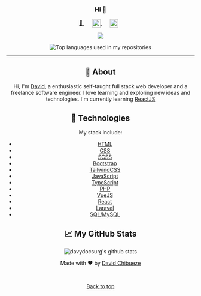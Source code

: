 <div align='center'>
	<div align="center" id="top">
  <!-- <img src="./.github/app.gif" alt="Davydocsurg" /> -->

<!-- &#xa0; -->

  <!-- <a href="https://davydocsurg.netlify.app">Demo</a> -->
</div>

### <div align='center'>Hi 👋 </div>

<p align="center" >
			<a href="https://davydocsurg.github.io" target="_blank" style='margin-right:10px'>
     🔗
  </a>
			  &nbsp;&nbsp;
  <a href="https://twitter.com/davydocsurg" target="_blank" style='margin-right:10px'>
    <img align="center" src="https://raw.githubusercontent.com/peterthehan/peterthehan/master/assets/twitter.svg" style='color: #3f63f2 !important' alt="David Chibueze's twitter profile" height="22px" width="22px" />
  </a>
	  &nbsp;&nbsp;
	<a href="https://linkedin.com/in/davidchibueze/" target="_blank" style='margin-right:10px'>
    <img align="center" src="https://raw.githubusercontent.com/peterthehan/peterthehan/master/assets/linkedin.svg" style='color: #3f63f2 !important' alt="David Chibueze's linkedin profile" height="22px" width="22px" />
  </a>

</p>
<div align="center" >

![](https://visitor-badge.glitch.me/badge?page_id=davydocsurg.davydocsurg)

</div>
	<div align="center">
  <img width="" src="https://github-readme-stats.vercel.app/api/top-langs/?username=davydocsurg&layout=compact&hide_title=1&card_width=300" alt="Top languages used in my repositories" />
</div>
<!-- <p align="center">
  <img alt="Github top language" src="https://img.shields.io/github/languages/top/davydocsurg/davydocsurg?color=56BEB8">

  <img alt="Github language count" src="https://img.shields.io/github/languages/count/davydocsurg/davydocsurg?color=56BEB8">

  <img alt="Repository size" src="https://img.shields.io/github/repo-size/davydocsurg/davydocsurg?color=56BEB8">

  <img alt="License" src="https://img.shields.io/github/license/davydocsurg/davydocsurg?color=56BEB8">

  <img alt="Github issues" src="https://img.shields.io/github/issues/davydocsurg/davydocsurg?color=56BEB8" />

  <img alt="Github forks" src="https://img.shields.io/github/forks/davydocsurg/davydocsurg?color=56BEB8" />

  <img alt="Github stars" src="https://img.shields.io/github/stars/davydocsurg/davydocsurg?color=56BEB8" />
</p> -->

<!-- Status -->

<!-- <h4 align="center">
	🚧  Socialite 🚀 Under construction...  🚧
</h4> -->

<hr>

## :dart: About

Hi, I'm [David](https://davydocsurg.github.io), a enthusiastic self-taught full stack web developer and a freelance software engineer.
	I love learning and exploring new ideas and technologies. I'm currently learning [ReactJS](https://reactjs.org/)

<!-- ## :sparkles: Features

:heavy_check_mark: Feature 1;\
:heavy_check_mark: Feature 2;\
:heavy_check_mark: Feature 3; -->

## :rocket: Technologies

My stack include:

- [HTML](https://en.wikipedia.org/wiki/HTML)
- [CSS](https://en.wikipedia.org/wiki/CSS)
- [SCSS](https://sass-lang.com/)
- [Bootstrap](https://getbootstrap.com/)
- [TailwindCSS](https://tailwindcss.com/.com/)
- [JavaScript](https://en.wikipedia.org/wiki/JavaScript)
- [TypeScript](https://www.typescriptlang.org/)
- [PHP](https://php.net/)
- [VueJS](https://vuejs.org/)
- [React](https://reactjs.org/)
- [Laravel](https://laravel.com/)
- [SQL/MySQL](https://mysql.com/)

## :chart_with_upwards_trend: My GitHub Stats

<p align="center"> <img src="https://github-readme-stats.vercel.app/api?username=davydocsurg&show_icons=true&theme=gotham" alt="davydocsurg's github stats" />

Made with :heart: by <a href="https://davydocsurg.github.io" target="_blank">David Chibueze</a>

&#xa0;

<a href="#top">Back to top</a>

</div>

